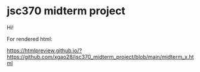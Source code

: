 # jsc370 midterm project

Hi!

For rendered html:

https://htmlpreview.github.io/?https://github.com/xgao28/jsc370_midterm_project/blob/main/midterm_x.html
